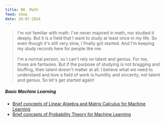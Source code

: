 ```yaml
---
title: 00. Math
feed: show
date: 20-07-2024
---
```

> I'm not familiar with math. I've never majored in math, nor studied it deeply. But it is a field that I want to study at least once in my life. So even though it's still very slow, I finally got started. And I'm keeping my study records here for people like me.<br>
> <br>
> I'm a normal person, so I can't rely on talent and genius. For me, those are fantasies. But if the purpose of studying is not bragging and bluffing, then talent doesn't matter at all. I believe what we need to understand and love a field of work is humility and sincerity, not talent and genius. So let's get started again!


##### Basic Machine Learning

- [ Brief concepts of Linear Algebra and Matrix Calculus for Machine Learning](https://www.youtube.com/watch?v=qBlGg1w-FKw)
-  [Brief concepts of Probability Theory for Machine Learning](https://www.youtube.com/watch?v=1YevrN0_XAw)
<br><br>

